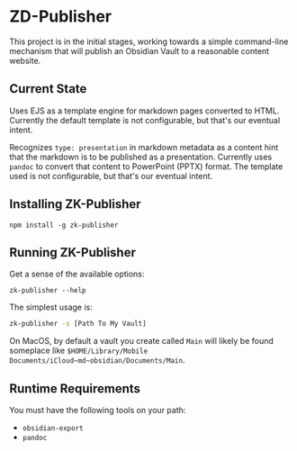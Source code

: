 # ZD-Publisher

This project is in the initial stages, working towards a simple command-line mechanism that will publish an Obsidian
Vault to a reasonable content website.

## Current State

Uses EJS as a template engine for markdown pages converted to HTML. Currently the default template is not configurable,
but that's our eventual intent.

Recognizes `type: presentation` in markdown metadata as a content hint that the markdown is to be published as a
presentation. Currently uses `pandoc` to convert that content to PowerPoint (PPTX) format. The template used is not
configurable, but that's our eventual intent.

## Installing ZK-Publisher

`npm install -g zk-publisher`

## Running ZK-Publisher

Get a sense of the available options:

`zk-publisher --help`

The simplest usage is:

```bash
zk-publisher -s [Path To My Vault]
```

On MacOS, by default a vault you create called `Main` will likely be found someplace
like `$HOME/Library/Mobile Documents/iCloud~md~obsidian/Documents/Main`.

## Runtime Requirements

You must have the following tools on your path:

- `obsidian-export`
- `pandoc`